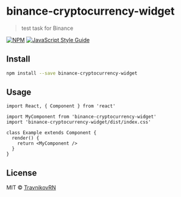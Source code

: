 # binance-cryptocurrency-widget

> test task for Binance

[![NPM](https://img.shields.io/npm/v/binance-cryptocurrency-widget.svg)](https://www.npmjs.com/package/binance-cryptocurrency-widget) [![JavaScript Style Guide](https://img.shields.io/badge/code_style-standard-brightgreen.svg)](https://standardjs.com)

## Install

```bash
npm install --save binance-cryptocurrency-widget
```

## Usage

```tsx
import React, { Component } from 'react'

import MyComponent from 'binance-cryptocurrency-widget'
import 'binance-cryptocurrency-widget/dist/index.css'

class Example extends Component {
  render() {
    return <MyComponent />
  }
}
```

## License

MIT © [TravnikovRN](https://github.com/TravnikovRN)
